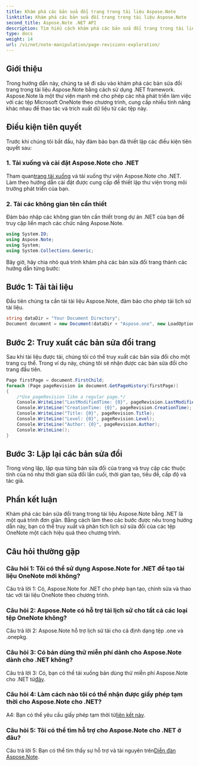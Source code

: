 ```yaml
---
title: Khám phá các bản sửa đổi trang trong tài liệu Aspose.Note
linktitle: Khám phá các bản sửa đổi trang trong tài liệu Aspose.Note
second_title: Aspose.Note .NET API
description: Tìm hiểu cách khám phá các bản sửa đổi trang trong tài liệu Aspose.Note bằng .NET framework với hướng dẫn từng bước.
type: docs
weight: 14
url: /vi/net/note-manipulation/page-revisions-exploration/
---
```

## Giới thiệu

Trong hướng dẫn này, chúng ta sẽ đi sâu vào khám phá các bản sửa đổi trang trong tài liệu Aspose.Note bằng cách sử dụng .NET framework. Aspose.Note là một thư viện mạnh mẽ cho phép các nhà phát triển làm việc với các tệp Microsoft OneNote theo chương trình, cung cấp nhiều tính năng khác nhau để thao tác và trích xuất dữ liệu từ các tệp này.

## Điều kiện tiên quyết

Trước khi chúng tôi bắt đầu, hãy đảm bảo bạn đã thiết lập các điều kiện tiên quyết sau:

### 1. Tải xuống và cài đặt Aspose.Note cho .NET

 Tham quan[trang tải xuống](https://releases.aspose.com/note/net/) và tải xuống thư viện Aspose.Note cho .NET. Làm theo hướng dẫn cài đặt được cung cấp để thiết lập thư viện trong môi trường phát triển của bạn.

### 2. Tải các không gian tên cần thiết

Đảm bảo nhập các không gian tên cần thiết trong dự án .NET của bạn để truy cập liền mạch các chức năng Aspose.Note.

```csharp
using System.IO;
using Aspose.Note;
using System;
using System.Collections.Generic;
```

Bây giờ, hãy chia nhỏ quá trình khám phá các bản sửa đổi trang thành các hướng dẫn từng bước:

## Bước 1: Tải tài liệu

Đầu tiên chúng ta cần tải tài liệu Aspose.Note, đảm bảo cho phép tải lịch sử tài liệu.

```csharp
string dataDir = "Your Document Directory";
Document document = new Document(dataDir + "Aspose.one", new LoadOptions { LoadHistory = true });
```

## Bước 2: Truy xuất các bản sửa đổi trang

Sau khi tài liệu được tải, chúng tôi có thể truy xuất các bản sửa đổi cho một trang cụ thể. Trong ví dụ này, chúng tôi sẽ nhận được các bản sửa đổi cho trang đầu tiên.

```csharp
Page firstPage = document.FirstChild;
foreach (Page pageRevision in document.GetPageHistory(firstPage))
{
    /*Use pageRevision like a regular page.*/
    Console.WriteLine("LastModifiedTime: {0}", pageRevision.LastModifiedTime);
    Console.WriteLine("CreationTime: {0}", pageRevision.CreationTime);
    Console.WriteLine("Title: {0}", pageRevision.Title);
    Console.WriteLine("Level: {0}", pageRevision.Level);
    Console.WriteLine("Author: {0}", pageRevision.Author);
    Console.WriteLine();
}
```

## Bước 3: Lặp lại các bản sửa đổi

Trong vòng lặp, lặp qua từng bản sửa đổi của trang và truy cập các thuộc tính của nó như thời gian sửa đổi lần cuối, thời gian tạo, tiêu đề, cấp độ và tác giả.

## Phần kết luận

Khám phá các bản sửa đổi trang trong tài liệu Aspose.Note bằng .NET là một quá trình đơn giản. Bằng cách làm theo các bước được nêu trong hướng dẫn này, bạn có thể truy xuất và phân tích lịch sử sửa đổi của các tệp OneNote một cách hiệu quả theo chương trình.

## Câu hỏi thường gặp

### Câu hỏi 1: Tôi có thể sử dụng Aspose.Note for .NET để tạo tài liệu OneNote mới không?

Câu trả lời 1: Có, Aspose.Note for .NET cho phép bạn tạo, chỉnh sửa và thao tác với tài liệu OneNote theo chương trình.

### Câu hỏi 2: Aspose.Note có hỗ trợ tải lịch sử cho tất cả các loại tệp OneNote không?

Câu trả lời 2: Aspose.Note hỗ trợ lịch sử tải cho cả định dạng tệp .one và .onepkg.

### Câu hỏi 3: Có bản dùng thử miễn phí dành cho Aspose.Note dành cho .NET không?

Câu trả lời 3: Có, bạn có thể tải xuống bản dùng thử miễn phí Aspose.Note cho .NET từ[đây](https://releases.aspose.com/).

### Câu hỏi 4: Làm cách nào tôi có thể nhận được giấy phép tạm thời cho Aspose.Note cho .NET?

 A4: Bạn có thể yêu cầu giấy phép tạm thời từ[liên kết này](https://purchase.aspose.com/temporary-license/).

### Câu hỏi 5: Tôi có thể tìm hỗ trợ cho Aspose.Note cho .NET ở đâu?

 Câu trả lời 5: Bạn có thể tìm thấy sự hỗ trợ và tài nguyên trên[Diễn đàn Aspose.Note](https://forum.aspose.com/c/note/28).